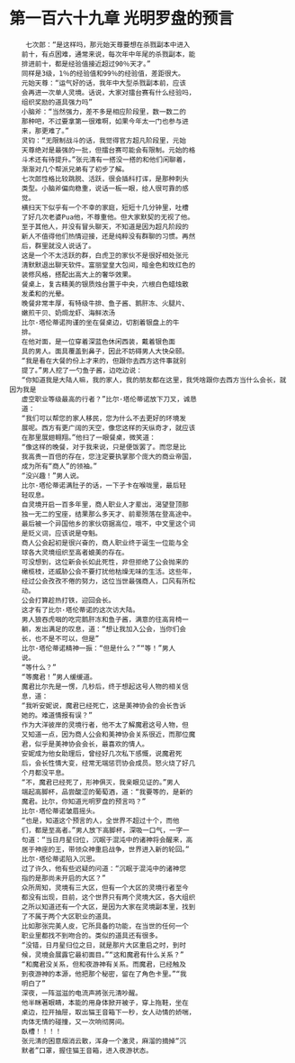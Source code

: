 # 第一百六十九章 光明罗盘的预言
        七次郎：“是这样吗，那元始天尊要想在杀戮副本中进入
       前十，有点困难，通常来说，每次年中年尾的杀戮副本，能
       排进前十，都是经验值接近超过90％天才。”
       同样是3级，1％的经验值和99％的经验值，差距很大。
       元始天尊：“运气好的话，我年中大型杀戮副本前，应该
       会再进一次单人灵境。话说，大家对擂台赛有什么经验吗，
       组织奖励的道具强力吗”
       小脑斧：“当然强力，差不多是相应阶段里，数一数二的
       那种吧，不过要拿第一很难啊，如果今年太一门也参与进
       来，那更难了。”
       灵钧：“无限制战斗的话，我觉得官方超凡阶段里，元始
       天尊绝对是最强的一批，但擂台赛可能会有限制。元始的格
       斗术还有待提升。”张元清有一搭没一搭的和他们闲聊着，
       渐渐对几个帮派兄弟有了初步了解。
       七次郎性格比较跳脱、活跃，很会插科打诨，是那种刺头
       类型。小脑斧偏向稳重，说话一板一眼，给人很可靠的感
       觉。
       横扫天下似乎有一个不幸的家庭，短短十几分钟里，吐槽
       了好几次老婆Pua他，不尊重他。但大家默契的无视了他。
       至于其他人，并没有冒头聊天，不知道是因为超凡阶段的
       新人不值得他们热情迎接，还是纯粹没有群聊的习惯。再然
       后，群里就没人说话了。
       这是一个不太活跃的群，白虎卫的家伙不是很好相处张元
       清默默退出聊天软件。富丽堂皇大包间，暗金色和玫红色的
       装修风格，搭配出高大上的奢华效果。
       餐桌上，复古精美的银质烛台置于中央，六根白色蜡烛散
       发柔和的光晕。
       晚餐非常丰厚，有特级牛排、鱼子酱、鹅肝冻、火腿片、
       嫩煎干贝、奶焗龙虾、海鲜浓汤
       比尔·塔伦蒂诺拘谨的坐在餐桌边，切割着银盘上的牛
       排。
       在他对面，是一位穿着深蓝色休闲西装，戴着银色面
       具的男人。面具覆盖到鼻子，因此不妨碍男人大快朵颐。
       “我是看在大餐的份上才来的，但跟你去西方这件事就别
       提了。”男人挖了一勺鱼子酱，边吃边说：
       “你知道我是大陆人嘛，我的家人，我的朋友都在这里，我凭啥跟你去西方当什么会长，就因为我是
       虚空职业等级最高的行者？”比尔·塔伦蒂诺放下刀叉，诚恳
       道：
       “我们可以帮您的家人移民，您为什么不去更好的环境发
       展呢。西方有更广阔的天空，像您这样的天纵奇才，就应该
       在那里展翅翱翔。”他扫了一眼餐桌，微笑道：
       “像这样的晚餐，对于我来说，只是便饭罢了。而您是比
       我高贵一百倍的存在，您注定要执掌那个庞大的商业帝国，
       成为所有“商人”的领袖。”
       “没兴趣！”男人说。
       比尔·塔伦蒂诺满肚子的话，一下子卡在喉咙里，最后轻
       轻叹息。
       自灵境开启一百多年里，商人职业人才辈出，渴望登顶那
       独一无二的宝座，结果那么多天才、前辈殒落在登高途中。
       最后被一个异国他乡的家伙窃据高位，哦不，中文里这个词
       是贬义词，应该说是夺魁。
       商人公会起初是很兴奋的，商人职业终于诞生一位能与全
       球各大灵境组织至高者媲美的存在。
       可没想到，这位新会长如此死性，非但拒绝了公会抛来的
       橄榄枝，还威胁公会不要打扰他枯燥无味的生活。这些年，
       经过公会孜孜不倦的努力，这位当世最强商人，口风有所松
       动。
       公会打算趁热打铁，迎回会长。
       这才有了比尔·塔伦蒂诺的这次访大陆。
       男人狼吞虎咽的吃完鹅肝冻和鱼子酱，满意的往高背椅一
       躺，发出满足的叹息，道：“想让我加入公会，当你们会
       长，也不是不可以，但是”
       比尔·塔伦蒂诺精神一振：“但是什么？”“等！”男人
       说。
       “等什么？”
       “等魔君！”男人缓缓道。
       魔君比尔先是一愣，几秒后，终于想起这号人物的相关信
       息，道：
       “我听安妮说，魔君已经死亡，这是美神协会的会长告诉
       她的。难道情报有误？”
       作为大洋彼岸的灵境行者，他不太了解魔君这号人物，但
       又知道一点，因为商人公会和美神协会关系很近，而那位魔
       君，似乎是美神协会会长，最喜欢的情人。
       安妮成为他女助理后，曾经好几次私下感慨，说魔君死
       后，会长性情大变，经常无端惩罚协会成员。怒火烧了好几
       个月都没平息。
       “不，魔君已经死了，形神俱灭，我亲眼见证的。”男人
       端起高脚杯，品尝酸涩的葡萄酒，道：“我要等的，是新的
       魔君。比尔，你知道光明罗盘的预言吗？”
       比尔·塔伦蒂诺皱眉摇头。
       “也是，知道这个预言的人，全世界不超过十个，而他
       们，都是至高者。”男人放下高脚杯，深吸一口气，一字一
       句道：“当日月星归位，沉眠于混沌中的诸神将会醒来，高
       居于神座的王，带领众神重启战争，世界进入新的轮回。”
       比尔·塔伦蒂诺陷入沉思。
       过了许久，他有些迟疑的问道：“沉眠于混沌中的诸神您
       指的是那尚未开启的大区？”
       众所周知，灵境有三大区，但有一个大区的灵境行者至今
       都没有出现，目前，这个世界只有两个灵境大区，各大组织
       之所以知道还有一个大区，是因为大家在灵境副本里，找到
       了不属于两个大区职业的道具。
       比如那张完美人皮，它所具备的功能，在当世的任何一个
       职业里都找不到吻合的。类似的道具还有很多。
       “没错，日月星归位之日，就是那片大区重启之时，到时
       候，灵境会展露它最初面目。”“这和魔君有什么关系？”
       “和魔君没关系，但和夜游神有关系。而魔君，已经触及
       到夜游神的本源，他把那个秘密，留在了角色卡里。”“我
       明白了”
       深夜，一阵滋滋的电流声將张元清吵醒。
       他半眯著眼睛，本能的用身体掀开被子，穿上拖鞋，坐在
       桌边，拉开抽屉，取出猫王音箱下一秒，女人动情的娇喘，
       肉体无情的碰撞，又一次响彻房间。
       臥槽！！！！
       张元清的困意烟消云散，浑身一个激灵，麻溜的摘掉“沉
       默者”口罩，握住猫王音箱，进入夜游状态。